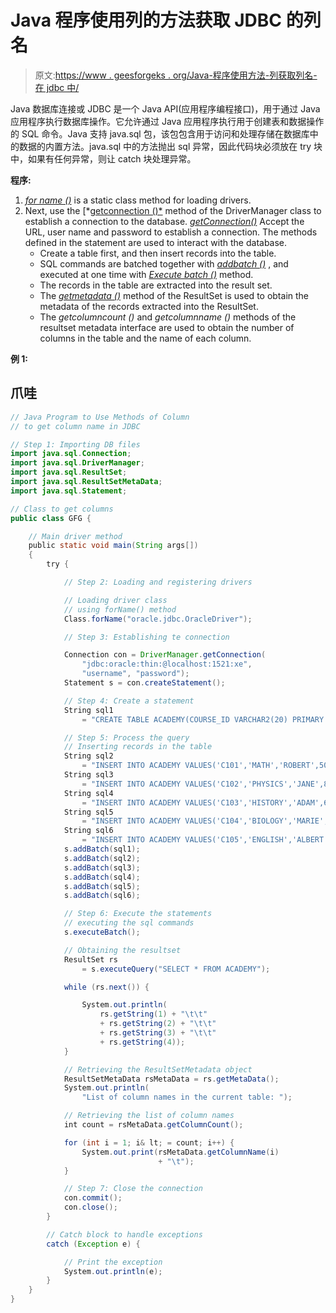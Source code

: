 # Java 程序使用列的方法获取 JDBC 的列名

> 原文:[https://www . geesforgeks . org/Java-程序使用方法-列获取列名-在 jdbc 中/](https://www.geeksforgeeks.org/java-program-to-use-methods-of-column-to-get-column-name-in-jdbc/)

Java 数据库连接或 JDBC 是一个 Java API(应用程序编程接口)，用于通过 Java 应用程序执行数据库操作。它允许通过 Java 应用程序执行用于创建表和数据操作的 SQL 命令。Java 支持 java.sql 包，该包包含用于访问和处理存储在数据库中的数据的内置方法。java.sql 中的方法抛出 sql 异常，因此代码块必须放在 try 块中，如果有任何异常，则让 catch 块处理异常。

**程序:**

1.  [*for name ()*](https://www.geeksforgeeks.org/class-forname-method-in-java-with-examples/) is a static class method for loading drivers.
2.  Next, use the [*[getconnection ()*](https://www.geeksforgeeks.org/establishing-jdbc-connection-in-java/) method of the DriverManager class to establish a connection to the database. [*getConnection()*](https://www.geeksforgeeks.org/establishing-jdbc-connection-in-java/) Accept the URL, user name and password to establish a connection. The methods defined in the statement are used to interact with the database.
    *   Create a table first, and then insert records into the table.
    *   SQL commands are batched together with [*addbatch ()*](https://www.geeksforgeeks.org/how-to-execute-multiple-sql-commands-on-a-database-simultaneously-in-jdbc/) , and executed at one time with [*Execute batch ()*](https://www.geeksforgeeks.org/how-to-execute-multiple-sql-commands-on-a-database-simultaneously-in-jdbc/) method.
    *   The records in the table are extracted into the result set.
    *   The [*getmetadata ()*](https://www.geeksforgeeks.org/how-to-get-the-datatype-of-a-column-of-a-table-using-jdbc/) method of the ResultSet is used to obtain the metadata of the records extracted into the ResultSet.
    *   The *getcolumncount ()* and *getcolumnname ()* methods of the resultset metadata interface are used to obtain the number of columns in the table and the name of each column.

**例 1:**

## 爪哇

```java
// Java Program to Use Methods of Column
// to get column name in JDBC

// Step 1: Importing DB files
import java.sql.Connection;
import java.sql.DriverManager;
import java.sql.ResultSet;
import java.sql.ResultSetMetaData;
import java.sql.Statement;

// Class to get columns
public class GFG {

    // Main driver method
    public static void main(String args[])
    {
        try {

            // Step 2: Loading and registering drivers

            // Loading driver class
            // using forName() method
            Class.forName("oracle.jdbc.OracleDriver");

            // Step 3: Establishing te connection

            Connection con = DriverManager.getConnection(
                "jdbc:oracle:thin:@localhost:1521:xe",
                "username", "password");
            Statement s = con.createStatement();

            // Step 4: Create a statement
            String sql1
                = "CREATE TABLE ACADEMY(COURSE_ID VARCHAR2(20) PRIMARY KEY, COURSE_NAME VARCHAR2(20),MENTOR VARCHAR2(20),COURSE_FEE NUMBER)";

            // Step 5: Process the query
            // Inserting records in the table
            String sql2
                = "INSERT INTO ACADEMY VALUES('C101','MATH','ROBERT',5000)";
            String sql3
                = "INSERT INTO ACADEMY VALUES('C102','PHYSICS','JANE',8000)";
            String sql4
                = "INSERT INTO ACADEMY VALUES('C103','HISTORY','ADAM',6000)";
            String sql5
                = "INSERT INTO ACADEMY VALUES('C104','BIOLOGY','MARIE',5000)";
            String sql6
                = "INSERT INTO ACADEMY VALUES('C105','ENGLISH','ALBERT',3000)";
            s.addBatch(sql1);
            s.addBatch(sql2);
            s.addBatch(sql3);
            s.addBatch(sql4);
            s.addBatch(sql5);
            s.addBatch(sql6);

            // Step 6: Execute the statements
            // executing the sql commands
            s.executeBatch();

            // Obtaining the resultset
            ResultSet rs
                = s.executeQuery("SELECT * FROM ACADEMY");

            while (rs.next()) {

                System.out.println(
                    rs.getString(1) + "\t\t"
                    + rs.getString(2) + "\t\t"
                    + rs.getString(3) + "\t\t"
                    + rs.getString(4));
            }

            // Retrieving the ResultSetMetadata object
            ResultSetMetaData rsMetaData = rs.getMetaData();
            System.out.println(
                "List of column names in the current table: ");

            // Retrieving the list of column names
            int count = rsMetaData.getColumnCount();

            for (int i = 1; i& lt; = count; i++) {
                System.out.print(rsMetaData.getColumnName(i)
                                 + "\t");
            }

            // Step 7: Close the connection
            con.commit();
            con.close();
        }

        // Catch block to handle exceptions
        catch (Exception e) {

            // Print the exception
            System.out.println(e);
        }
    }
}
```